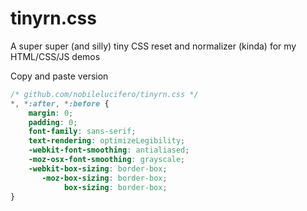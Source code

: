 tinyrn.css
=========

A super super (and silly) tiny CSS reset and normalizer (kinda) for my HTML/CSS/JS demos

Copy and paste version

```css
/* github.com/nobilelucifero/tinyrn.css */
*, *:after, *:before {
    margin: 0;
    padding: 0;
    font-family: sans-serif;
    text-rendering: optimizeLegibility;
    -webkit-font-smoothing: antialiased;
    -moz-osx-font-smoothing: grayscale;
    -webkit-box-sizing: border-box;
       -moz-box-sizing: border-box;
            box-sizing: border-box;
}
```
